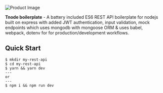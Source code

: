 ![Product Image](https://res.cloudinary.com/dasftlk73/image/upload/v1592065058/tnode-boilerplate-cover.png)


**Tnode boilerplate** - A battery included ES6 REST API boilerplate for nodejs built on express with added JWT authentication, input validation, mock endpoints which uses 
mongodb with mongoose ORM & uses babel, webpack, dotenv for for production/development workflows.

## Quick Start

```shell
$ mkdir my-rest-api
$ cd my-rest-api
$ yarn && yarn dev
---
or
---
$ npm i && npm run dev
```

